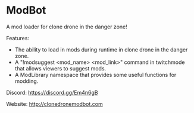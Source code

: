 # ModBot
A mod loader for clone drone in the danger zone!


Features:
* The ability to load in mods during runtime in clone drone in the danger zone.
* A "!modsuggest <mod_name> <mod_link>" command in twitchmode that allows viewers to suggest mods.
* A ModLibrary namespace that provides some useful functions for modding.

Discord: https://discord.gg/Em4n6gB

Website: http://clonedronemodbot.com
